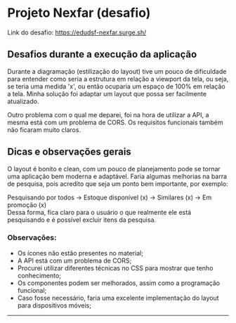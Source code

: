 # Projeto Nexfar (desafio)

Link do desafio:
https://edudsf-nexfar.surge.sh/

## Desafios durante a execução da aplicação

Durante a diagramação (estilização do layout) tive um pouco de dificuldade para entender como seria a estrutura em relação a viewport da tela, ou seja, se teria uma medida 'x', 
ou então ocuparia um espaço de 100% em relação a tela. Minha solução foi adaptar um layout que possa ser facilmente atualizado.

Outro problema com o qual me deparei, foi na hora de utilizar a API, a mesma está com um problema de CORS. Os requisitos funcionais também não ficaram muito claros.

## Dicas e observações gerais

O layout é bonito e clean, com um pouco de planejamento pode se tornar uma aplicação bem moderna e adaptável. Faria algumas melhorias na barra de pesquisa, pois acredito que
seja um ponto bem importante, por exemplo:

Pesquisando por todos -> Estoque disponível (x) -> Similares (x) -> Em promoção (x) <br>
Dessa forma, fica claro para o usuário o que realmente ele está pesquisando e é possível excluir itens da pesquisa.

### Observações:

- Os ícones não estão presentes no material;
- A API está com um problema de CORS;
- Procurei utilizar diferentes técnicas no CSS para mostrar que tenho conhecimento;
- Os componentes podem ser melhorados, assim como a programação funcional;
- Caso fosse necessário, faria uma excelente implementação do layout para dispositivos móveis;

********
